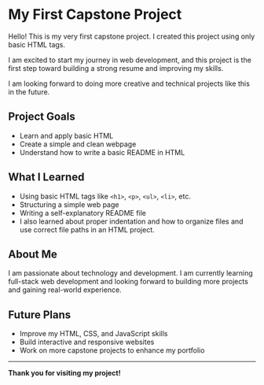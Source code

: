 # My First Capstone Project

Hello! This is my very first capstone project. I created this project using only basic HTML tags.

I am excited to start my journey in web development, and this project is the first step toward building a strong resume and improving my skills.

I am looking forward to doing more creative and technical projects like this in the future.

## Project Goals

- Learn and apply basic HTML
- Create a simple and clean webpage
- Understand how to write a basic README in HTML

## What I Learned

- Using basic HTML tags like `<h1>`, `<p>`, `<ul>`, `<li>`, etc.
- Structuring a simple web page
- Writing a self-explanatory README file
- I also learned about proper indentation and how to organize files and use correct file paths in an HTML project.

## About Me

I am passionate about technology and development. I am currently learning full-stack web development and looking forward to building more projects and gaining real-world experience.

## Future Plans

- Improve my HTML, CSS, and JavaScript skills
- Build interactive and responsive websites
- Work on more capstone projects to enhance my portfolio

---

**Thank you for visiting my project!**
